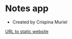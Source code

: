 # Notes app
* Created by Crispina Muriel

[URL to static website](https://serene-curie-1c34d4.netlify.com/)

